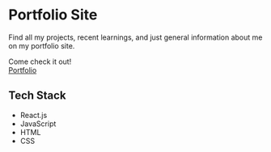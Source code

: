 # Portfolio Site

Find all my projects, recent learnings, and just general information about me on my portfolio site.

Come check it out!
<br>
[Portfolio]('http://www.victorwang.me')

## Tech Stack

- React.js
- JavaScript
- HTML
- CSS
